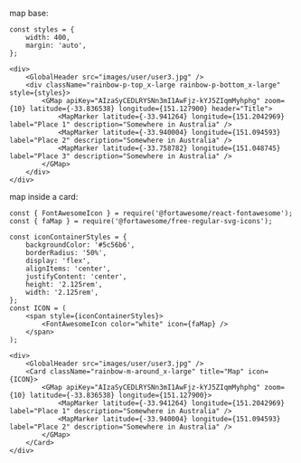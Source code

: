map base:

    const styles = {
        width: 400,
        margin: 'auto',
    };

    <div>
        <GlobalHeader src="images/user/user3.jpg" />
        <div className="rainbow-p-top_x-large rainbow-p-bottom_x-large" style={styles}>
            <GMap apiKey="AIzaSyCEDLRYSNn3mI1AwFjz-kYJ5ZIqmMyhphg" zoom={10} latitude={-33.836538} longitude={151.127900} header="Title">
                <MapMarker latitude={-33.941264} longitude={151.2042969} label="Place 1" description="Somewhere in Australia" />
                <MapMarker latitude={-33.940004} longitude={151.094593} label="Place 2" description="Somewhere in Australia" />
                <MapMarker latitude={-33.758782} longitude={151.048745} label="Place 3" description="Somewhere in Australia" />
            </GMap>
        </div>
    </div>

map inside a card:

    const { FontAwesomeIcon } = require('@fortawesome/react-fontawesome');
    const { faMap } = require('@fortawesome/free-regular-svg-icons');

    const iconContainerStyles = {
        backgroundColor: '#5c56b6',
        borderRadius: '50%',
        display: 'flex',
        alignItems: 'center',
        justifyContent: 'center',
        height: '2.125rem',
        width: '2.125rem',
    };
    const ICON = (
        <span style={iconContainerStyles}>
            <FontAwesomeIcon color="white" icon={faMap} />
        </span>
    );

    <div>
        <GlobalHeader src="images/user/user3.jpg" />
        <Card className="rainbow-m-around_x-large" title="Map" icon={ICON}>
            <GMap apiKey="AIzaSyCEDLRYSNn3mI1AwFjz-kYJ5ZIqmMyhphg" zoom={10} latitude={-33.836538} longitude={151.127900}>
                <MapMarker latitude={-33.941264} longitude={151.2042969} label="Place 1" description="Somewhere in Australia" />
                <MapMarker latitude={-33.940004} longitude={151.094593} label="Place 2" description="Somewhere in Australia" />
            </GMap>
        </Card>
    </div>
